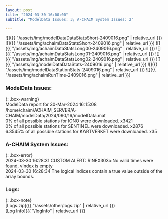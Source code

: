 ```yaml
---
layout: post
title: "2024-03-30 16:00:00"
subtitle: "ModelData Issues: 3; A-CHAIM System Issues: 2"

---
```


![]({{ "/assets/img/modelDataDataStatsShort-2409016.png" | relative_url }})
![]({{ "/assets/img/achaimDataStatsShort-2409016.png" | relative_url }})
![]({{ "/assets/img/achaimDataStatsLong00-2409016.png" | relative_url }})
![]({{ "/assets/img/achaimDataStatsLong01-2409016.png" | relative_url }})
![]({{ "/assets/img/achaimDataStatsLong02-2409016.png" | relative_url }})
![]({{ "/assets/img/modelDataDataStats-2409016.png" | relative_url }})
![]({{ "/assets/img/modelDataStationStats-2409016.png" | relative_url }})
![]({{ "/assets/img/achaimRunTime-2409016.png" | relative_url }})


### ModelData Issues:  
  
{: .box-warning}  
 ModelData report for 30-Mar-2024 16:15:08   
 /home/chaim/ACHAIM_SERVER/A-CHAIM/modelData/2024/090/16/modelData.mat   
 0% of all possible stations for IONO were downloaded. x3421   
 0% of all possible stations for SENTINEL were downloaded. x2876   
 6.3545% of all possible stations for KARTVERKET were downloaded. x35   
  
### A-CHAIM System Issues:  
  
{: .box-error}  
2024-03-30 16:28:31 CUSTOM ALERT: RINEX303o:No valid times were found, vIndex is empty  
2024-03-30 16:28:34 The logical indices contain a true value outside of the array bounds.  

### Logs:  
  
{: .box-note}  
[Logs.zip]({{ "/assets/other/logs.zip" | relative_url }})  
[Log Info]({{ "/logInfo" | relative_url }})  
